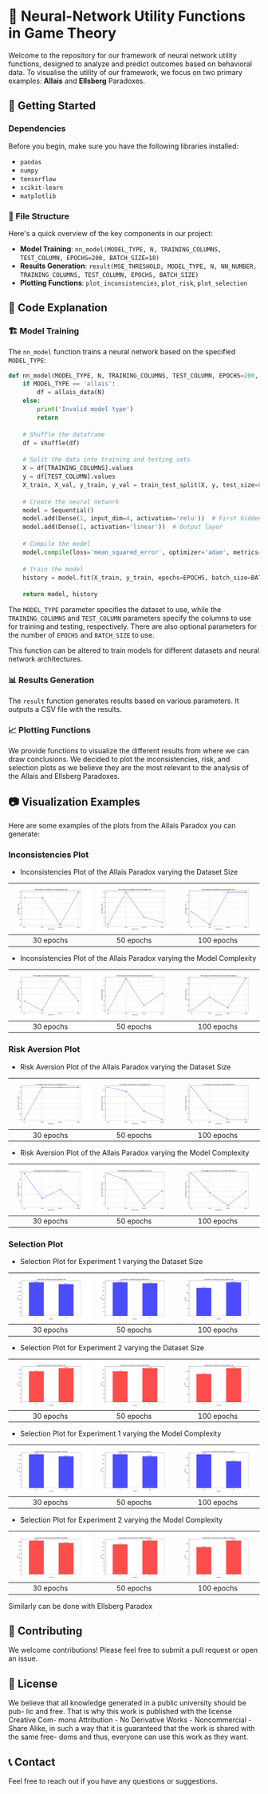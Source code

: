 # 🧠 Neural-Network Utility Functions in Game Theory

Welcome to the repository for our framework of neural network utility functions, designed to analyze and predict outcomes based on behavioral data. To visualise the utility of our framework, we focus on two primary examples: **Allais** and **Ellsberg** Paradoxes.

## 🚀 Getting Started

### Dependencies

Before you begin, make sure you have the following libraries installed:

- `pandas`
- `numpy`
- `tensorflow`
- `scikit-learn`
- `matplotlib`

### 📁 File Structure

Here's a quick overview of the key components in our project:

- **Model Training**: `nn_model(MODEL_TYPE, N, TRAINING_COLUMNS, TEST_COLUMN, EPOCHS=200, BATCH_SIZE=10)`
- **Results Generation**: `result(MSE_THRESHOLD, MODEL_TYPE, N, NN_NUMBER, TRAINING_COLUMNS, TEST_COLUMN, EPOCHS, BATCH_SIZE)`
- **Plotting Functions**: `plot_inconsistencies`, `plot_risk`, `plot_selection`

## 🧩 Code Explanation

### 🏗️ Model Training

The `nn_model` function trains a neural network based on the specified `MODEL_TYPE`:

```python
def nn_model(MODEL_TYPE, N, TRAINING_COLUMNS, TEST_COLUMN, EPOCHS=200, BATCH_SIZE=10):
    if MODEL_TYPE == 'allais':
        df = allais_data(N)
    else:
        print('Invalid model type')
        return

    # Shuffle the dataframe
    df = shuffle(df)

    # Split the data into training and testing sets
    X = df[TRAINING_COLUMNS].values
    y = df[TEST_COLUMN].values
    X_train, X_val, y_train, y_val = train_test_split(X, y, test_size=0.3, random_state=42)
    
    # Create the neural network
    model = Sequential()
    model.add(Dense(1, input_dim=4, activation='relu'))  # First hidden layer
    model.add(Dense(1, activation='linear'))  # Output layer
    
    # Compile the model
    model.compile(loss='mean_squared_error', optimizer='adam', metrics=['mean_squared_error'])
    
    # Train the model
    history = model.fit(X_train, y_train, epochs=EPOCHS, batch_size=BATCH_SIZE, validation_data=(X_val, y_val), verbose=0)
    
    return model, history
```

The `MODEL_TYPE` parameter specifies the dataset to use, while the `TRAINING_COLUMNS` and `TEST_COLUMN` parameters specify the columns to use for training and testing, respectively. There are also optional parameters for the number of `EPOCHS` and `BATCH_SIZE` to use.

This function can be altered to train models for different datasets and neural network architectures.

### 📊 Results Generation

The `result` function generates results based on various parameters. It outputs a CSV file with the results.

### 📈 Plotting Functions

We provide functions to visualize the different results from where we can draw conclusions.  We decided to plot the inconsistencies, risk, and selection plots as we believe they are the most relevant to the analysis of the Allais and Ellsberg Paradoxes.

## 📷 Visualization Examples

Here are some examples of the plots from the Allais Paradox you can generate:

### Inconsistencies Plot

- Inconsistencies Plot of the Allais Paradox varying the Dataset Size

| ![30 epochs](/epochs/epochs_30/images/allais/inconsistencies_plot_dataset_size_allais.png) | ![50 epochs](/epochs/epochs_50/images/allais/inconsistencies_plot_dataset_size_allais.png) | ![100 epochs](/epochs/epochs_100/images/allais/inconsistencies_plot_dataset_size_allais.png) |
|:---:|:---:|:---:|
| 30 epochs | 50 epochs | 100 epochs |

- Inconsistencies Plot of the Allais Paradox varying the Model Complexity 

| ![30 epochs](/epochs/epochs_30/images/allais/inconsistencies_plot_model_complexity_allais.png) | ![50 epochs](/epochs/epochs_50/images/allais/inconsistencies_plot_model_complexity_allais.png) | ![100 epochs](/epochs/epochs_100/images/allais/inconsistencies_plot_model_complexity_allais.png) |
|:---:|:---:|:---:|
| 30 epochs | 50 epochs | 100 epochs |

### Risk Aversion Plot

- Risk Aversion Plot of the Allais Paradox varying the Dataset Size
  
| ![30 epochs](/epochs/epochs_30/images/allais/risk_aversion_plot_dataset_size_allais.png) | ![50 epochs](/epochs/epochs_50/images/allais/risk_plot_dataset_size_allais.png) | ![100 epochs](/epochs/epochs_100/images/allais/risk_plot_dataset_size_allais.png) |
|:---:|:---:|:---:|
| 30 epochs | 50 epochs | 100 epochs |

- Risk Aversion Plot of the Allais Paradox varying the Model Complexity
  
| ![30 epochs](/epochs/epochs_30/images/allais/risk_aversion_plot_model_complexity_allais.png) | ![50 epochs](/epochs/epochs_50/images/allais/risk_plot_model_complexity_allais.png) | ![100 epochs](/epochs/epochs_100/images/allais/risk_plot_model_complexity_allais.png) |
|:---:|:---:|:---:|
| 30 epochs | 50 epochs | 100 epochs |

### Selection Plot

- Selection Plot for Experiment 1 varying the Dataset Size
  
| ![30 epochs](/epochs/epochs_30/images/allais/experiment1_selections_dataset_size_allais.png) | ![50 epochs](/epochs/epochs_50/images/allais/experiment1_selections_dataset_size_allais.png) | ![100 epochs](/epochs/epochs_100/images/allais/experiment1_selections_dataset_size_allais.png) |
|:---:|:---:|:---:|
| 30 epochs | 50 epochs | 100 epochs |

- Selection Plot for Experiment 2 varying the Dataset Size
  
| ![30 epochs](/epochs/epochs_30/images/allais/experiment2_selections_dataset_size_allais.png) | ![50 epochs](/epochs/epochs_50/images/allais/experiment2_selections_dataset_size_allais.png) | ![100 epochs](/epochs/epochs_100/images/allais/experiment2_selections_dataset_size_allais.png) |
|:---:|:---:|:---:|
| 30 epochs | 50 epochs | 100 epochs |

- Selection Plot for Experiment 1 varying the Model Complexity
  
| ![30 epochs](/epochs/epochs_30/images/allais/experiment1_selections_model_complexity_allais.png) | ![50 epochs](/epochs/epochs_50/images/allais/experiment1_selections_model_complexity_allais.png) | ![100 epochs](/epochs/epochs_100/images/allais/experiment1_selections_model_complexity_allais.png) |
|:---:|:---:|:---:|
| 30 epochs | 50 epochs | 100 epochs |

- Selection Plot for Experiment 2 varying the Model Complexity
  
| ![30 epochs](/epochs/epochs_30/images/allais/experiment2_selections_model_complexity_allais.png) | ![50 epochs](/epochs/epochs_50/images/allais/experiment2_selections_model_complexity_allais.png) | ![100 epochs](/epochs/epochs_100/images/allais/experiment2_selections_model_complexity_allais.png) |
|:---:|:---:|:---:|
| 30 epochs | 50 epochs | 100 epochs |

Similarly can be done with Ellsberg Paradox

## 🤝 Contributing

We welcome contributions! Please feel free to submit a pull request or open an issue.

## 📄 License

We believe that all knowledge generated in a public university should be pub-
lic and free. That is why this work is published with the license Creative Com-
mons Attribution - No Derivative Works - Noncommercial - Share Alike, in
such a way that it is guaranteed that the work is shared with the same free-
doms and thus, everyone can use this work as they want.

## 📞 Contact

Feel free to reach out if you have any questions or suggestions.
